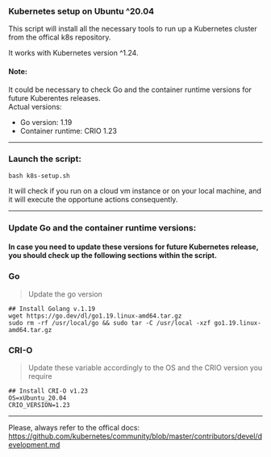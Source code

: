 ### Kubernetes setup on Ubuntu ^20.04
This script will install all the necessary tools to run up a Kubernetes cluster from the offical k8s repository.

It works with Kubernetes version ^1.24.

#### Note:
It could be necessary to check Go and the container runtime versions for future Kuberentes releases. \
Actual versions:
* Go version: 1.19
* Container runtime: CRIO 1.23

***
### Launch the script:
```
bash k8s-setup.sh
```
It will check if you run on a cloud vm instance or on your local machine, and it will execute the opportune actions consequently.
***
### Update Go and the container runtime versions:
#### In case you need to update these versions for future Kubernetes release, you should check up the following sections within the script.

### Go
> Update the go version
```
## Install Golang v.1.19
wget https://go.dev/dl/go1.19.linux-amd64.tar.gz
sudo rm -rf /usr/local/go && sudo tar -C /usr/local -xzf go1.19.linux-amd64.tar.gz
```

### CRI-O
> Update these variable accordingly to the OS and the CRIO version you require
```
## Install CRI-O v1.23
OS=xUbuntu_20.04
CRIO_VERSION=1.23
```
***
Please, always refer to the offical docs:
https://github.com/kubernetes/community/blob/master/contributors/devel/development.md
